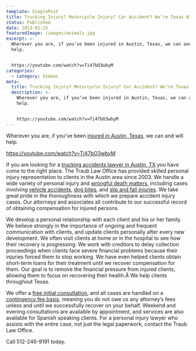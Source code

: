 ```yaml
---
template: SinglePost
title: Trucking Injury? Motorcycle Injury? Car Accident? We’re Texas WIDE.
status: Published
date: 2013-01-25
featuredImage: /images/animals.jpg
excerpt: >-
  Wherever you are, if you’ve been injured in Austin, Texas, we can and will
  help.


  https://youtube.com/watch?v=Ti47bO3wbyM
categories:
  - category: Videos
meta:
  title: Trucking Injury? Motorcycle Injury? Car Accident? We’re Texas WIDE.
  description: >-
    Wherever you are, if you’ve been injured in Austin, Texas, we can and will
    help.


    https://youtube.com/watch?v=Ti47bO3wbyM
---
```

<!--StartFragment-->

Wherever you are, if you’ve been [injured in Austin, Texas](https://www.austinaccidentlawyer.com/practice-areas/serious-personal-injury/), we can and will help.

https://youtube.com/watch?v=Ti47bO3wbyM

If you are looking for a [trucking accidents lawyer in Austin, TX](https://www.austinaccidentlawyer.com/practice-areas/truck-accident-lawyer/) you have come to the right place. The Traub Law Office has provided skilled personal injury representation to clients in the Austin area since 2003. We handle a wide variety of personal injury and [wrongful death matters](https://www.austinaccidentlawyer.com/practice-areas/wrongful-death-attorney/), including cases involving [vehicle accidents](https://www.austinaccidentlawyer.com/practice-areas/car-accident-lawyers/), [dog bites](https://www.austinaccidentlawyer.com/practice-areas/dog-bite-injury-lawyer/), and [slip and fall injuries](https://www.austinaccidentlawyer.com/practice-areas/slip-and-fall-injury-lawyers/). We take great pride in the thoroughness with which we prepare accident injury cases. Our attorneys and associates all contribute to our successful record of obtaining compensation for injured persons.

We develop a personal relationship with each client and his or her family. We believe strongly in the importance of ongoing and frequent communication with clients, and update clients personally after every new development. We often visit clients at home or in the hospital to see how their recovery is progressing. We work with creditors to delay collection proceedings when clients face severe financial problems because their injuries forced them to stop working. We have even helped clients obtain short-term loans for their treatment until we recover compensation for them. Our goal is to remove the financial pressure from injured clients, allowing them to focus on recovering their health.Â We help clients throughout Texas.

We offer a [free initial consultation](https://www.austinaccidentlawyer.com/meet-us/free-consultation/), and all cases are handled on a [contingency fee basis](https://www.austinaccidentlawyer.com/no-fees-if-no-recovery/), meaning you do not owe us any attorney’s fees unless and until we successfully recover on your behalf. Weekend and evening consultations are available by appointment, and services are also available for Spanish speaking clients. For a personal injury lawyer who assists with the entire case, not just the legal paperwork, contact the Traub Law Office.

Call 512-246-9191 today.

<!--EndFragment-->